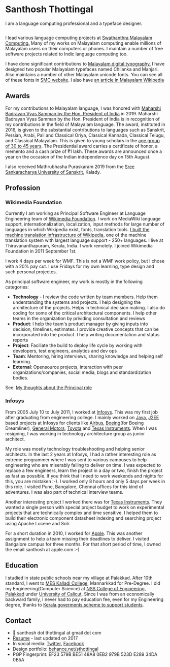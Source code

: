 # Santhosh Thottingal

I am a language computing professional and a typeface designer.

<figure><img src="../.gitbook/assets/IMG_2457-santhosh.png" alt=""><figcaption></figcaption></figure>

I lead various language computing projects at [Swathanthra Malayalam Computing.](http://smc.org.in) Many of my works on Malayalam computing enable millions of Malayalam users on their computers or phones. I maintain a number of free software projects related to Indic language computing too.

I have done significant contributions to [Malayalam digital typography.](../malayalam-computing/fonts/) I have designed two popular Malayalam typefaces named Chilanka and Manjari. Also maintains a number of other Malayalam unicode fonts. You can see all of these fonts in [SMC website](https://smc.org.in/fonts/). I also have [an article in Malayalam Wikipedia](https://ml.wikipedia.org/wiki/%E0%B4%B8%E0%B4%A8%E0%B5%8D%E0%B4%A4%E0%B5%8B%E0%B4%B7%E0%B5%8D\_%E0%B4%A4%E0%B5%8B%E0%B4%9F%E0%B5%8D%E0%B4%9F%E0%B4%BF%E0%B4%99%E0%B5%8D%E0%B4%99%E0%B5%BD)

## Awards

For my contributions to Malayalam language, I was honored with [Maharshi Badrayan Vyas Samman by the Hon. President of India](http://pib.gov.in/PressReleseDetailm.aspx?PRID=1582056) in 2019. Maharshi Badrayan Vyas Samman by the Hon. President of India is in recognition of my contributions in the field of Malayalam language. The award, instituted in 2016, is given to the substantial contributions to languages such as Sanskrit, Persian, Arabi, Pali and Classical Oriya, Classical Kannada, Classical Telugu, and Classical Malayalam. This is given to young scholars in the [age group of 30 to 45 years](https://mhrd.gov.in/sites/upload\_files/mhrd/files/advertisment/presidential\_awards\_en.pdf). The Presidential award carries a certificate of honor, a memento and a cash prize of ₹1 lakh. These awards are announced once a year on the occasion of the Indian independence day on 15th August.

I also received Mathrubhasha Puraskaram 2019 from the [Sree Sankaracharya University of Sanskrit](https://ssus.ac.in/), Kalady.

## Profession

### Wikimedia Foundation

Currently I am working as Principal Software Engineer at Language Engineering team of [Wikimedia Foundation](https://wikimediafoundation.org). I work on MediaWiki language support, internationalization, localization, input methods for large number of languages in which Wikipedia exist, fonts, translation tools.  [I built the machine translation infrastructure of Wikipedia](https://diff.wikimedia.org/2023/06/13/mint-supporting-underserved-languages-with-open-machine-translation/), one of the machine translation system with largest language support - 250+ languages.  I live at Thiruvananthapuram, Kerala, India. I work remotely. I joined Wikimedia Foundation in 2011 September 1st.&#x20;

I work 4 days per week for WMF. This is not a WMF work policy, but I chose with a 20% pay cut. I use Fridays for my own learning, type design and such personal projectcs.

As principal software engineer, my work is mostly in the following categories:

* **Technology** - I review the code written by team members. Help them understanding the systems and projects. I help designing the architecture of the projects. Helps in technical decision making.  I also do coding for some of the critical architectural components. I help other teams in the organization by prividing consultation and reviews
* **Product**: I help the team's product manager by giving inputs into decision, timelines, estimates. I provide creative concepts that can be incorporated into the product. I help writing documentation and status reports
* **Project**: Faciliate the build to deploy life cycle by working with developers, test engineers, analytics and dev ops
* **Team**: Mentoring, hiring interviews, sharing knowledge and helping self learning.
* **External**: Opensource projects, interaction with peer organizations/companies, social media, blogs and standardization bodies.

See: [My thoughts about the Principal role](https://www.galiglobal.com/blog/2021/20210313-The-principal-role.html)

### Infosys

From 2005 July 10 to July 2011, I worked at [Infosys](https://en.wikipedia.org/wiki/Infosys). This was my first job after graduating from engineering college. I mainly worked on [Java](https://en.wikipedia.org/wiki/Java\_\(programming\_language\)), [J2EE](https://en.wikipedia.org/wiki/Jakarta\_EE) based projects at Infosys for clients like [Airbus](https://en.wikipedia.org/wiki/Airbus), [Boeing](https://en.wikipedia.org/wiki/Boeing)(for Boeing Dreamliner), [General Motors](https://en.wikipedia.org/wiki/General\_Motors), [Toyota](https://en.wikipedia.org/wiki/Toyota) and [Texas Instruments](https://en.wikipedia.org/wiki/Texas\_Instruments). When I was resigning, I was working in technology architecture group as junior architect.&#x20;

My role was mostly technology troubleshooting and helping senior architects. In the last 2 years at Infosys, I had a rather interesting role as extreme programmer where I was sent to various campuses to help engineering who are miserably failing to deliver on time. I was expected to replace a few engineers, learn the project in a day or two, finish the project as fast as possible. If you think that I need to work weekends and nights for this, you are mistaken :-). I worked only 8 hours and only 5 days per week in this role. I visited Pune, Bangalore, Chennai offices for this kind of adventures.  I was also part of technical interview teams.

Another interesting project I worked there was for [Texas Instruments](https://en.wikipedia.org/wiki/Texas\_Instruments). They wanted a single person with special project budget to work on experimental projects that are technically complex and time sensitive. I helped them to build their electronic component datasheet indexing and searching project using Apache Lucene and Solr.

For a short duration in 2010, I worked for [Apple](https://en.wikipedia.org/wiki/Apple\_Inc.). This was another assignment to help a team missing their deadlines to deliver. I visited Bangalore campus for three months. For that short period of time, I owned the email santhosh at apple.com :-)&#x20;

## Education

I studied in state public schools near my village at Palakkad. After 10th standard, I went to [MES Kalladi College](https://en.wikipedia.org/wiki/MES\_Kalladi\_College), Mannarkkad for Pre-Degree. I did my Engineering(Computer Science) at [NSS College of Engineering, Palakkad](https://en.wikipedia.org/wiki/NSS\_College\_of\_Engineering) under [University of Calicut](https://en.wikipedia.org/wiki/University\_of\_Calicut). Since I was from an economically backward family, I never had to pay education fee, even for my Engineering degree, thanks to [Kerala goverments scheme to support students](http://bcdd.kerala.gov.in/schemes/educational-schemes/educational-assistance-under-kpcr/).

## Contact

* 📧 santhosh dot thottingal at  gmail dot com
* [Resume](http://thottingal.in/documents/SanthoshResume2017.pdf) - last updated on 2017
* In social media: [Twitter](https://twitter.com/santhoshtr), [Facebook](https://www.facebook.com/santhosh.thottingal)
* Design portfolio: [behance.net/sthottingal](https://behance.net/sthottingal)
* PGP Fingerprint: EF23 579B BE51 48A8 0EB2 979B 523D E289 34DA 0B5A

